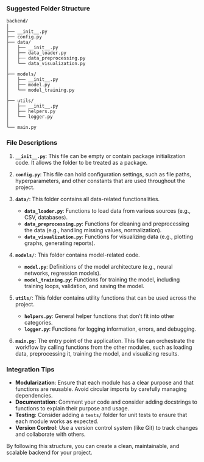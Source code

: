 ### Suggested Folder Structure

```
backend/
│
├── __init__.py
├── config.py
├── data/
│   ├── __init__.py
│   ├── data_loader.py
│   ├── data_preprocessing.py
│   └── data_visualization.py
│
├── models/
│   ├── __init__.py
│   ├── model.py
│   └── model_training.py
│
├── utils/
│   ├── __init__.py
│   ├── helpers.py
│   └── logger.py
│
└── main.py
```

### File Descriptions

1. **`__init__.py`**: This file can be empty or contain package initialization code. It allows the folder to be treated as a package.

2. **`config.py`**: This file can hold configuration settings, such as file paths, hyperparameters, and other constants that are used throughout the project.

3. **`data/`**: This folder contains all data-related functionalities.
   - **`data_loader.py`**: Functions to load data from various sources (e.g., CSV, databases).
   - **`data_preprocessing.py`**: Functions for cleaning and preprocessing the data (e.g., handling missing values, normalization).
   - **`data_visualization.py`**: Functions for visualizing data (e.g., plotting graphs, generating reports).

4. **`models/`**: This folder contains model-related code.
   - **`model.py`**: Definitions of the model architecture (e.g., neural networks, regression models).
   - **`model_training.py`**: Functions for training the model, including training loops, validation, and saving the model.

5. **`utils/`**: This folder contains utility functions that can be used across the project.
   - **`helpers.py`**: General helper functions that don’t fit into other categories.
   - **`logger.py`**: Functions for logging information, errors, and debugging.

6. **`main.py`**: The entry point of the application. This file can orchestrate the workflow by calling functions from the other modules, such as loading data, preprocessing it, training the model, and visualizing results.

### Integration Tips

- **Modularization**: Ensure that each module has a clear purpose and that functions are reusable. Avoid circular imports by carefully managing dependencies.
- **Documentation**: Comment your code and consider adding docstrings to functions to explain their purpose and usage.
- **Testing**: Consider adding a `tests/` folder for unit tests to ensure that each module works as expected.
- **Version Control**: Use a version control system (like Git) to track changes and collaborate with others.

By following this structure, you can create a clean, maintainable, and scalable backend for your project.